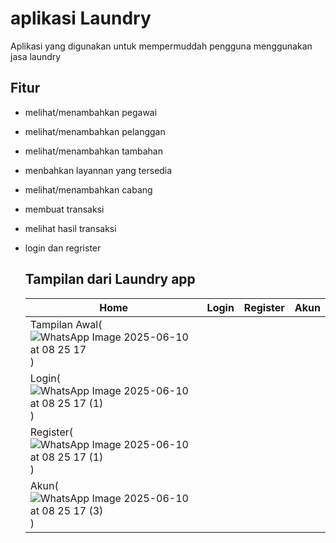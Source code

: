 # aplikasi Laundry

Aplikasi yang digunakan untuk mempermuddah pengguna menggunakan jasa laundry

## Fitur
- melihat/menambahkan pegawai
- melihat/menambahkan pelanggan
- melihat/menambahkan tambahan
- menbahkan layannan yang tersedia
- melihat/menambahkan cabang
- membuat transaksi
- melihat hasil transaksi
- login dan regrister

  ## Tampilan dari Laundry app
  | Home | Login | Register | Akun |
  |------|-------|----------|------|
  | Tampilan Awal(![WhatsApp Image 2025-06-10 at 08 25 17](https://github.com/user-attachments/assets/b8b48175-7045-4056-b816-23fd1d39b794))
  | Login(![WhatsApp Image 2025-06-10 at 08 25 17 (1)](https://github.com/user-attachments/assets/6bab83de-ee4a-4ccd-8605-cf90ca2aa738))
  | Register(![WhatsApp Image 2025-06-10 at 08 25 17 (1)](https://github.com/user-attachments/assets/6aae0e08-735c-492a-a6da-b87c4b028da6))
  | Akun(![WhatsApp Image 2025-06-10 at 08 25 17 (3)](https://github.com/user-attachments/assets/c427aff1-c072-402e-8bce-4a140fd2522e))
  
  

